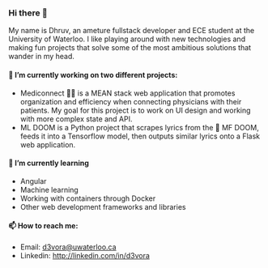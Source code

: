 ### Hi there 👋

My name is Dhruv, an ameture fullstack developer and ECE student at the University of Waterloo. I like playing around with new technologies and making fun projects that solve some of the most ambitious solutions that wander in my head. 


#### 🔭    I’m currently working on two different projects:
- Mediconnect 👨‍⚕️ is a MEAN stack web application that promotes organization and efficiency when connecting physicians with their patients. My goal for this project is to work on UI design and working with more complex state and API. 
- ML DOOM is a Python project that scrapes lyrics from the 🐐 MF DOOM, feeds it into a Tensorflow model, then outputs similar lyrics onto a Flask web application. 

#### 🌱    I’m currently learning
- Angular
- Machine learning
- Working with containers through Docker
- Other web development frameworks and libraries

#### 📫    How to reach me:
- Email: <d3vora@uwaterloo.ca>
- Linkedin: <http://linkedin.com/in/d3vora> 


<!--
**dbvora03/dbvora03** is a ✨ _special_ ✨ repository because its `README.md` (this file) appears on your GitHub profile.

Here are some ideas to get you started:

- 🌱 I’m currently learning ...
- 👯 I’m looking to collaborate on ...
- 🤔 I’m looking for help with ...
- 💬 Ask me about ...
- 📫 How to reach me: ...
- 😄 Pronouns: ...
- ⚡ Fun fact: ...
-->
